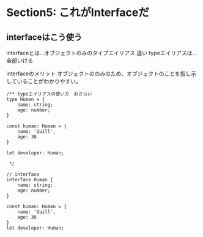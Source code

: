 # Section5: これがInterfaceだ

## interfaceはこう使う

interfaceとは...オブジェクトのみのタイプエイリアス
違い
typeエイリアスは...全部いける

interfaceのメリット
オブジェクトののみのため、オブジェクトのことを指し示していることがわかりやすい。

```tsx
/** typeエイリアスの使い方　おさらい
type Human = {
    name: string;
    age: number;
}

const human: Human = {
    name: 'Quill',
    age: 38
}

let developer: Human;

 */

// interface
interface Human {
    name: string;
    age: number;
}

const human: Human = {
    name: 'Quill',
    age: 38
}
let developer: Human;
```